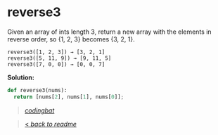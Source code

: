 # reverse3

Given an array of ints length 3, return a new array with the elements in reverse order, so {1, 2, 3} becomes {3, 2, 1}.

```
reverse3([1, 2, 3]) → [3, 2, 1]
reverse3([5, 11, 9]) → [9, 11, 5]
reverse3([7, 0, 0]) → [0, 0, 7]
```

**Solution:**

```python
def reverse3(nums):
  return [nums[2], nums[1], nums[0]];
```

> _[codingbat](https://codingbat.com/prob/p192962)_

> [< _back to readme_](FINDREPLACEREADME)